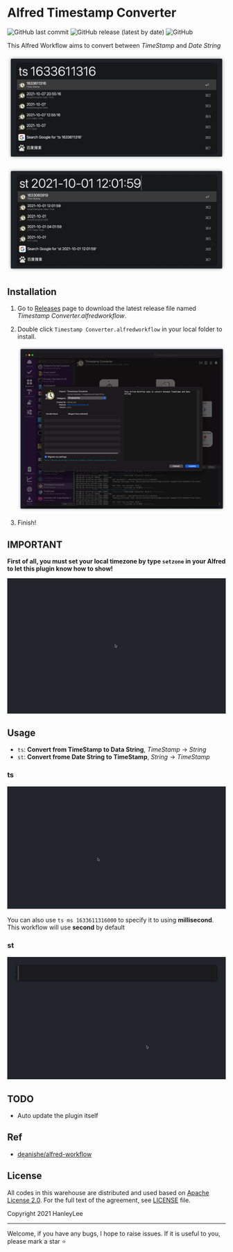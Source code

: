 # Alfred Timestamp Converter

![GitHub last commit](https://img.shields.io/github/last-commit/hanleylee/alfred-timestamp-converter-workflow)
![GitHub release (latest by date)](https://img.shields.io/github/v/release/hanleylee/alfred-timestamp-converter-workflow)
![GitHub](https://img.shields.io/github/license/hanleylee/alfred-timestamp-converter-workflow)

This Alfred Workflow aims to convert between *TimeStamp* and *Date String*

![himg](resource/ts.png)

![himg](resource/st.png)

## Installation

1. Go to [Releases](https://github.com/HanleyLee/alfred-timestamp-converter-workflow/releases) page to download the latest release file named
   *Timestamp Converter.alfredworkflow*.
2. Double click `Timestamp Converter.alfredworkflow` in your local folder to install.

    ![import](resource/import.png)

3. Finish!

## IMPORTANT

**First of all, you must set your local timezone by type `setzone` in your Alfred to let this plugin know how to show!**

![setzone_video](resource/set_zone.gif)

## Usage

- `ts`: **Convert from TimeStamp to Data String**, *TimeStamp* -> *String*
- `st`: **Convert frome Date String to TimeStamp**, *String* -> *TimeStamp*

### ts

![ts_video](./resource/ts.gif)

You can also use `ts ms 1633611316000` to specify it to using **millisecond**. This workflow will use **second** by default

### st

![st_video](resource/st.gif)

## TODO

- Auto update the plugin itself

## Ref

- [deanishe/alfred-workflow](https://github.com/deanishe/alfred-workflow)

## License

All codes in this warehouse are distributed and used based on [Apache License 2.0](http://www.apache.org/licenses/LICENSE-2.0). For the full text of
the agreement, see [LICENSE](https://github.com/hanleylee/alfred-timestamp-converter-workflow/blob/main/LICENSE) file.

Copyright 2021 HanleyLee

---

Welcome, if you have any bugs, I hope to raise issues. If it is useful to you, please mark a star ⭐️
